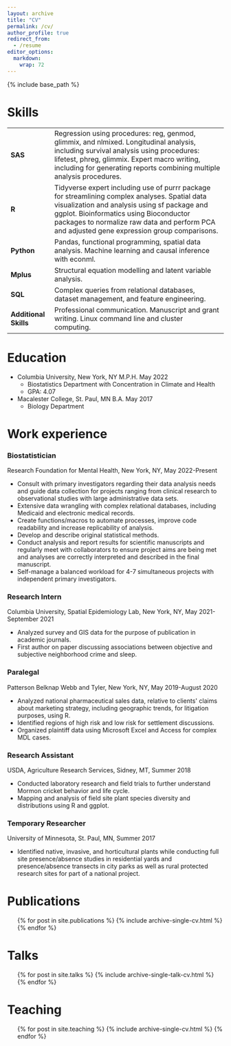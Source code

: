 ```yaml
---
layout: archive
title: "CV"
permalink: /cv/
author_profile: true
redirect_from:
  - /resume
editor_options: 
  markdown: 
    wrap: 72
---
```


{% include base_path %}


# Skills

|                  |                                                              |
| --------         | ------------------------------------------------------------ |
| **SAS**    | Regression using procedures: reg, genmod, glimmix, and nlmixed. Longitudinal analysis, including survival analysis using procedures: lifetest, phreg, glimmix. Expert macro writing, including for generating reports combining multiple analysis procedures.                          |
| **R**     | Tidyverse expert including use of purrr package for streamlining complex analyses. Spatial data visualization and analysis using sf package and ggplot. Bioinformatics using Bioconductor packages to normalize raw data and perform PCA and adjusted gene expression group comparisons.                          |
| **Python**     | Pandas, functional programming, spatial data analysis. Machine learning and causal inference with econml.                          |
| **Mplus**      | Structural equation modelling and latent variable analysis.                         |
| **SQL**     | Complex queries from relational databases, dataset management, and feature engineering.                          |
| **Additional Skills**     | Professional communication. Manuscript and grant writing. Linux command line and cluster computing.                         |




# Education

-   Columbia University, New York, NY M.P.H. May 2022
    -   Biostatistics Department with Concentration in Climate and
        Health
    -   GPA: 4.07
-   Macalester College, St. Paul, MN B.A. May 2017
    -   Biology Department

# Work experience

### Biostatistician
Research Foundation for Mental Health, New York, NY, May 2022-Present

  * Consult with primary investigators regarding their
data analysis needs and guide data collection for projects ranging from
clinical research to observational studies with large administrative
data sets. 
  * Extensive data wrangling with complex relational databases, including Medicaid and electronic medical records. 
  * Create functions/macros to automate processes, improve code readability and increase replicability of analysis. 
  * Develop and describe original statistical methods. 
  * Conduct analysis and report results for scientific manuscripts and regularly meet with collaborators to ensure project aims are being met and analyses are correctly interpreted and described in the final manuscript. 
  * Self-manage a balanced workload for 4-7 simultaneous projects with independent primary investigators.

### Research Intern
Columbia University, Spatial Epidemiology Lab, New York, NY, May 2021-September 2021

  * Analyzed survey and GIS data for the purpose of publication in academic journals. 
  * First author on paper discussing associations between objective and subjective neighborhood crime and sleep.

### Paralegal
Patterson Belknap Webb and Tyler, New York, NY, May 2019-August 2020

  * Analyzed national pharmaceutical sales data, relative to clients' claims about marketing strategy, including geographic trends, for litigation purposes, using R. 
  * Identified regions of high risk and low risk for settlement discussions. 
  * Organized plaintiff data using Microsoft Excel and Access for complex MDL cases.

### Research Assistant
USDA, Agriculture Research Services, Sidney, MT, Summer 2018

  * Conducted laboratory research and field trials to further understand Mormon cricket behavior and life cycle. 
  * Mapping and analysis of field site plant species diversity and distributions using R and ggplot.

### Temporary Researcher
University of Minnesota, St. Paul, MN, Summer 2017

  * Identified native, invasive, and horticultural plants while conducting full site presence/absence studies in residential yards and presence/absence transects in city parks as well as rural protected research sites for part of a national project.



# Publications

<ul>{% for post in site.publications %} {% include
archive-single-cv.html %} {% endfor %}</ul>

# Talks

<ul>{% for post in site.talks %} {% include archive-single-talk-cv.html
%} {% endfor %}</ul>

# Teaching

<ul>{% for post in site.teaching %} {% include archive-single-cv.html %}
{% endfor %}</ul>
